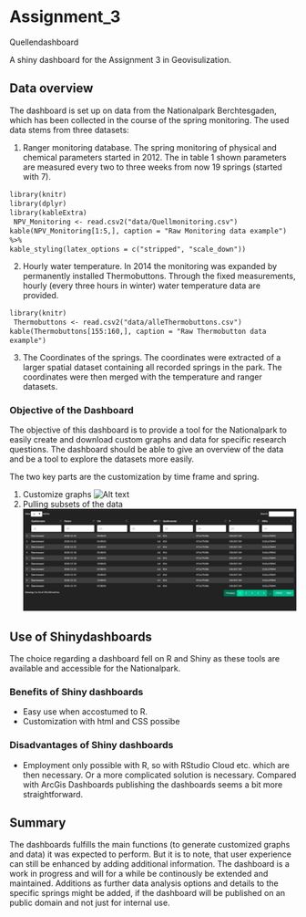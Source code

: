 # Assignment_3
Quellendashboard

A shiny dashboard for the Assignment 3 in Geovisulization. 
## Data overview

The dashboard is set up on data from the Nationalpark Berchtesgaden, which has been collected in the course of the spring monitoring. The used data stems from three datasets:

1.  Ranger monitoring database. The spring monitoring of physical and chemical parameters started in 2012. The in table 1 shown parameters are measured every two to three weeks from now 19 springs (started with 7). 

```{r echo = FALSE, results = 'asis', warning=FALSE, message=FALSE}
library(knitr)
library(dplyr)
library(kableExtra)
 NPV_Monitoring <- read.csv2("data/Quellmonitoring.csv")
kable(NPV_Monitoring[1:5,], caption = "Raw Monitoring data example") %>%
kable_styling(latex_options = c("stripped", "scale_down"))
```

2. Hourly water temperature. In 2014 the monitoring was expanded by permanently installed Thermobuttons. Through the fixed measurements, hourly (every three hours in winter) water temperature data are provided.

```{r echo = FALSE, results = 'asis', warning=FALSE, message=FALSE}
library(knitr)
 Thermobuttons <- read.csv2("data/alleThermobuttons.csv")
kable(Thermobuttons[155:160,], caption = "Raw Thermobutton data example")
```

3.  The Coordinates of the springs. The coordinates were extracted of a larger spatial dataset containing all recorded springs in the park. The coordinates were then merged with the temperature and ranger datasets.



### Objective of the Dashboard

The objective of this dashboard is to provide a tool for the Nationalpark to easily create and download custom graphs and data for specific research questions. The dashboard should be able to give an overview of the data and be a tool to explore the datasets more easily. 

The two key parts are the customization by time frame and spring. 
1. Customize graphs 
![Alt text](/images/temperature_example.jpg?raw=true "Temperature plot")
2. Pulling subsets of the data
![Alt text](/images/datasubset_example.jpg?raw=true "Data subset")

## Use of Shinydashboards

The choice regarding a dashboard fell on R and Shiny as these tools are available and accessible for the Nationalpark.

### Benefits of Shiny dashboards

-   Easy use when accostumed to R.
-   Customization with html and CSS possibe 

### Disadvantages of Shiny dashboards
-   Employment only possible with R, so with RStudio Cloud etc. which are then necessary. Or a more complicated solution is necessary. Compared with ArcGis Dashboards publishing the dashboards seems a bit more straightforward. 

## Summary 
The dashboards fulfills the main functions (to generate customized graphs and data) it was expected to perform. But it is to note, that user experience can still be enhanced by adding additional information. The dashboard is a work in progress and will for a while be continously be extended and maintained. Additions as further data analysis options and details to the specific springs might be added, if the dashboard will be published on an public domain and not just for internal use. 
